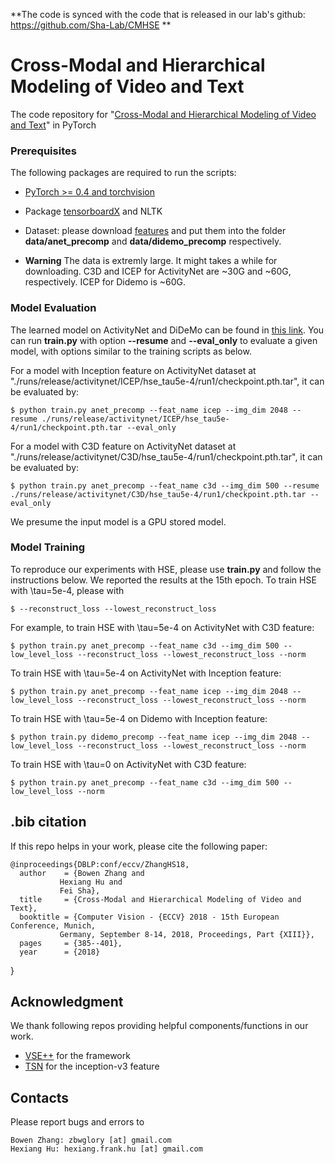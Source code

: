 **The code is synced with the code that is released in our lab's github: https://github.com/Sha-Lab/CMHSE **

# Cross-Modal and Hierarchical Modeling of Video and Text
The code repository for "[Cross-Modal and Hierarchical Modeling of Video and Text](https://arxiv.org/abs/1810.07212)" in PyTorch

### Prerequisites

The following packages are required to run the scripts:

- [PyTorch >= 0.4 and torchvision](https://pytorch.org)

- Package [tensorboardX](https://github.com/lanpa/tensorboardX) and NLTK

- Dataset: please download [features](https://drive.google.com/drive/folders/1341zliZg8-kveVFqRIgmreG8re_JcoUy?usp=sharing)  and put them into the folder **data/anet_precomp** and **data/didemo_precomp** respectively.

- **Warning** The data is extremly large. It might takes a while for downloading. C3D and ICEP for ActivityNet are ~30G and ~60G, respectively. ICEP for Didemo is ~60G. 


### Model Evaluation

The learned model on ActivityNet and DiDeMo can be found in [this link](https://drive.google.com/file/d/1ELrUGE315JEOKudNeCh42gpXkGFx4vBd/view?usp=sharing). You can run **train.py** with option **--resume** and **--eval_only** to evaluate a given model, with options similar to the training scripts as below. 

For a model with Inception feature on ActivityNet dataset at "./runs/release/activitynet/ICEP/hse_tau5e-4/run1/checkpoint.pth.tar", it can be evaluated by:

    $ python train.py anet_precomp --feat_name icep --img_dim 2048 --resume ./runs/release/activitynet/ICEP/hse_tau5e-4/run1/checkpoint.pth.tar --eval_only

For a model with C3D feature on ActivityNet dataset at "./runs/release/activitynet/C3D/hse_tau5e-4/run1/checkpoint.pth.tar", it can be evaluated by:

    $ python train.py anet_precomp --feat_name c3d --img_dim 500 --resume ./runs/release/activitynet/C3D/hse_tau5e-4/run1/checkpoint.pth.tar --eval_only

We presume the input model is a GPU stored model.

### Model Training

To reproduce our experiments with HSE, please use **train.py** and follow the instructions below. We reported the results at the 15th epoch. To train HSE with \tau=5e-4, please with 

    $ --reconstruct_loss --lowest_reconstruct_loss
    
For example, to train HSE with \tau=5e-4 on ActivityNet with C3D feature:

    $ python train.py anet_precomp --feat_name c3d --img_dim 500 --low_level_loss --reconstruct_loss --lowest_reconstruct_loss --norm
    
To train HSE with \tau=5e-4 on ActivityNet with Inception feature:

    $ python train.py anet_precomp --feat_name icep --img_dim 2048 --low_level_loss --reconstruct_loss --lowest_reconstruct_loss --norm
    
To train HSE with \tau=5e-4 on Didemo with Inception feature:

    $ python train.py didemo_precomp --feat_name icep --img_dim 2048 --low_level_loss --reconstruct_loss --lowest_reconstruct_loss --norm
    
To train HSE with \tau=0 on ActivityNet with C3D feature:

    $ python train.py anet_precomp --feat_name c3d --img_dim 500 --low_level_loss --norm


## .bib citation
If this repo helps in your work, please cite the following paper:

    @inproceedings{DBLP:conf/eccv/ZhangHS18,
      author    = {Bowen Zhang and
               Hexiang Hu and
               Fei Sha},
      title     = {Cross-Modal and Hierarchical Modeling of Video and Text},
      booktitle = {Computer Vision - {ECCV} 2018 - 15th European Conference, Munich,
               Germany, September 8-14, 2018, Proceedings, Part {XIII}},
      pages     = {385--401},
      year      = {2018}
}


## Acknowledgment
We thank following repos providing helpful components/functions in our work.

- [VSE++](https://github.com/fartashf/vsepp) for the framework
- [TSN](https://github.com/yjxiong/temporal-segment-networks) for the inception-v3 feature

## Contacts
Please report bugs and errors to
  
    Bowen Zhang: zbwglory [at] gmail.com
    Hexiang Hu: hexiang.frank.hu [at] gmail.com
